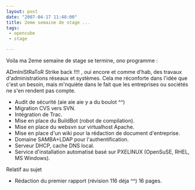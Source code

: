 ```yaml
---
layout: post
date: "2007-04-17 11:48:00"
title: 2eme semaine de stage ...
tags:
 - opencube
 - stage

---
```


Voila ma 2eme semaine de stage se termine, ono programme :

ADmIniStRaToR Strike back !!!! , oui encore et comme d'hab, des travaux d'administrations réseaux et systèmes. Cela me réconforte dans l'idée que c'est un besoin, mais m'nquiète dans le fait que les entreprises ou sociétés ne s'en rendent pas compte.

  * Audit de sécurité (aie aie aie y a du boulot ^^)	
  * Migration CVS vers SVN.
  * Intégration de Trac.
  * Mise en place du BuildBot (robot de compilation).
  * Mise en place du websvn sur virtualhost Apache.
  * Mise en place d'un wiki pour la rédaction de document d'entreprise.
  * Domaine SAMBA+LDAP pour l'authentification.
  * Serveur DHCP, cache DNS local.
  * Service d'installation automatisé basé sur PXELINUX (OpenSuSE, RHEL, MS Windows).

Relatif au sujet
	
  * Rédaction du premier rapport (révision 116 déja ^^) 16 pages.


